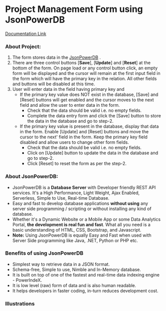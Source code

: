 # Project Management Form using JsonPowerDB

[Documentation Link](https://login2explore.com/jpdb/docs.html)

### About Project:
1. The form stores data in the [JsonPowerDB](http://api.login2explore.com:5577/user/index.html) .
2. There are three control buttons [**Save**], [**Update**] and [**Reset**] at the bottom of the form. On page load or any control button click, an empty form will be displayed and the cursor will remain at the first input field in the form which will have the primary key in the relation. All other fields and buttons will be disabled at this time.
3. User will enter data in the field having primary key and
    - If the primary key value does NOT exist in the database, [Save] and [Reset] buttons will get enabled and the cursor moves to the next field and allow the user to enter data in the form.
        + Check that the data should be valid i.e. no empty fields.
        + Complete the data entry form and click the [Save] button to store the data in the database and go to step-2.
     - If the primary key value is present in the database, display that data in the form. Enable [Update] and [Reset] buttons and move the cursor to the next' field in the form. Keep the primary key field disabled and allow users to change other form fields.
         + Check that the data should be valid i.e. no empty fields.
         + Click on [Update] button to update the data in the database and go to step-2.
         + Click [Reset] to reset the form as per the step-2.
### About JsonPowerDB:
- JsonPowerDB is a **Database Server** with Developer friendly REST API services. It's a High Performance, Light Weight, Ajax Enabled, Serverless, Simple to Use, Real-time Database.
- Easy and fast to develop database applications **without using** any server side programming / scripting or without installing any kind of database.
- Whether it's a Dynamic Website or a Mobile App or some Data Analytics Portal, **the development is real fun and fast**. What all you need is a basic understanding of HTML, CSS, Bootstrap, and Javascript.
- **Note:** Using JsonPowerDB is equally Easy and Fast when used with Server Side programming like Java, .NET, Python or PHP etc.
### Benefits of using JsonPowerDB
- Simplest way to retrieve data in a JSON format.
- Schema-free, Simple to use, Nimble and In-Memory database.
- It is built on top of one of the fastest and real-time data indexing engine - PowerIndeX.
- It is low level (raw) form of data and is also human readable.
- It helps developers in faster coding, in-turn reduces development cost.
### Illustrations
